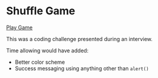 # Shuffle Game

[Play Game](https://shuffle-game.surge.sh/)

This was a coding challenge presented during an interview.

Time allowing would have added:

- Better color scheme
- Success messaging using anything other than `alert()`
